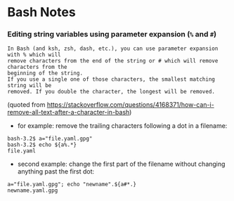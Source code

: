 # Bash Notes

### Editing string variables using parameter expansion (`%` and `#`)

```
In Bash (and ksh, zsh, dash, etc.), you can use parameter expansion with % which will
remove characters from the end of the string or # which will remove characters from the
beginning of the string. 
If you use a single one of those characters, the smallest matching string will be
removed. If you double the character, the longest will be removed.
```

(quoted from https://stackoverflow.com/questions/4168371/how-can-i-remove-all-text-after-a-character-in-bash)

- for example: remove the trailing characters following a dot in a filename:

```
bash-3.2$ a="file.yaml.gpg"
bash-3.2$ echo ${a%.*}
file.yaml
```

- second example: change the first part of the filename without changing anything past the first dot:

```
a="file.yaml.gpg"; echo "newname".${a#*.}
newname.yaml.gpg
```
